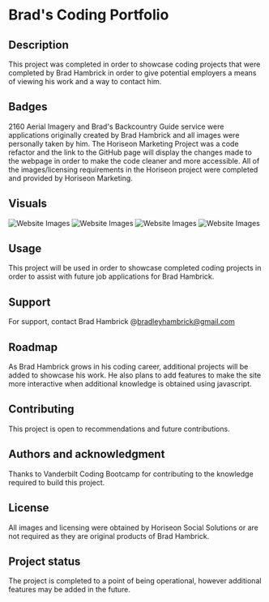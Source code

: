 # Brad's Coding Portfolio

## Description
This project was completed in order to showcase coding projects that were completed by Brad Hambrick in order to give potential employers a means of viewing his work and a way to contact him. 

## Badges
2160 Aerial Imagery and Brad's Backcountry Guide service were applications originally created by Brad Hambrick and all images were personally taken by him.  The Horiseon Marketing Project was a code refactor and the link to the GitHub page will display the changes made to the webpage in order to make the code cleaner and more accessible.  All of the images/licensing requirements in the Horiseon project were completed and provided by Horiseon Marketing.  

## Visuals
![Website Images](css/assets/media/Readme-top.png)
![Website Images](css/assets/media/Readme-bottom.png)
![Website Images](css/assets/media/Reactive1.png)
![Website Images](css/assets/media/Reactive2.png)

## Usage
This project will be used in order to showcase completed coding projects in order to assist with future job applications for Brad Hambrick.

## Support
For support, contact Brad Hambrick @bradleyhambrick@gmail.com

## Roadmap
As Brad Hambrick grows in his coding career, additional projects will be added to showcase his work.  He also plans to add features to make the site more interactive when additional knowledge is obtained using javascript.

## Contributing
This project is open to recommendations and future contributions.

## Authors and acknowledgment
Thanks to Vanderbilt Coding Bootcamp for contributing to the knowledge required to build this project.

## License
All images and licensing were obtained by Horiseon Social Solutions or are not required as they are original products of Brad Hambrick.

## Project status
The project is completed to a point of being operational, however additional features may be added in the future.  
